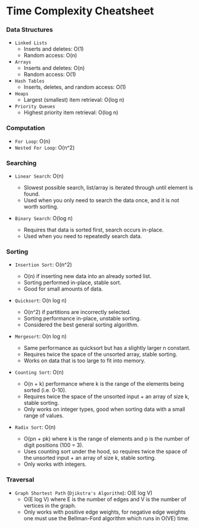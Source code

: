 
# Time Complexity Cheatsheet

### Data Structures 
* `Linked Lists`
    - Inserts and deletes: O(1)
    - Random access: O(n)
* `Arrays`
    - Inserts and deletes: O(n)
    - Random access: O(1)
* `Hash Tables`
    - Inserts, deletes, and random access: O(1)
* `Heaps`
    - Largest (smallest) item retrieval: O(log n)
* `Priority Queues`
    - Highest priority item retrieval: O(log n)

### Computation
- `For Loop`: O(n)
- `Nested For Loop`: O(n^2)

### Searching
* `Linear Search`: O(n)
    - Slowest possible search, list/array is iterated through until element is found.
    - Used when you only need to search the data once, and it is not worth sorting.

* `Binary Search`: O(log n)
    - Requires that data is sorted first, search occurs in-place.
    - Used when you need to repeatedly search data.

### Sorting
* `Insertion Sort`: O(n^2)
    - O(n) if inserting new data into an already sorted list.
    - Sorting performed in-place, stable sort.
    - Good for small amounts of data.

* `Quicksort`: O(n log n)
    - O(n^2) if partitions are incorrectly selected.
    - Sorting performance in-place, unstable sorting.
    - Considered the best general sorting algorithm.

* `Mergesort`: O(n log n)
    - Same performance as quicksort but has a slightly larger n constant.
    - Requires twice the space of the unsorted array, stable sorting.
    - Works on data that is too large to fit into memory.

* `Counting Sort`: O(n)
    - O(n + k) performance where k is the range of the elements being sorted (i.e. 0-10).
    - Requires twice the space of the unsorted input + an array of size k, stable sorting.
    - Only works on integer types, good when sorting data with a small range of values.

* `Radix Sort`: O(n)
    - O(pn + pk) where k is the range of elements and p is the number of digit positions (100 = 3).
    - Uses counting sort under the hood, so requires twice the space of the unsorted input + an array of size k, stable sorting.
    - Only works with integers.

### Traversal
* `Graph Shortest Path` (`Djikstra's Algorithm`): O(E log V)
    - O(E log V) where E is the number of edges and V is the number of vertices in the graph.
    - Only works with positive edge weights, for negative edge weights one must use the Bellman-Ford algorithm which runs in O(VE) time.
